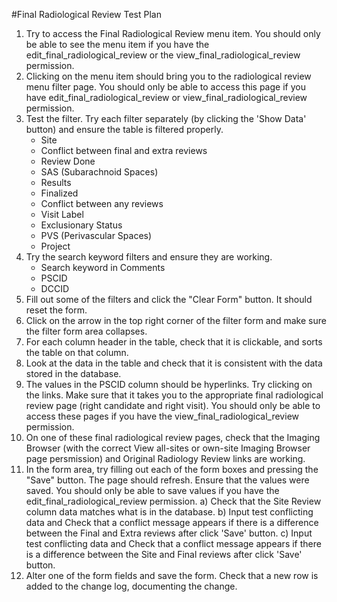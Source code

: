 #Final Radiological Review Test Plan

1. Try to access the Final Radiological Review menu item. You should only be able to see the menu item if you have the edit_final_radiological_review or the view_final_radiological_review permission.
2. Clicking on the menu item should bring you to the radiological review menu filter page. You should only be able to access this page if you have edit_final_radiological_review or view_final_radiological_review permission.
3. Test the filter. Try each filter separately (by clicking the 'Show Data' button) and ensure the table is filtered properly.
	* Site
	* Conflict between final and extra reviews
	* Review Done
	* SAS (Subarachnoid Spaces)
	* Results
	* Finalized
	* Conflict between any reviews
	* Visit Label
	* Exclusionary Status
	* PVS (Perivascular Spaces)
	* Project
4. Try the search keyword filters and ensure they are working.
	* Search keyword in Comments
	* PSCID
	* DCCID
5. Fill out some of the filters and click the "Clear Form" button. It should reset the form.
6. Click on the arrow in the top right corner of the filter form and make sure the filter form area collapses.
7. For each column header in the table, check that it is clickable, and sorts the table on that column.
8. Look at the data in the table and check that it is consistent with the data stored in the database.
9. The values in the PSCID column should be hyperlinks. Try clicking on the links. Make sure that it takes you to the appropriate final radiological review page (right candidate and right visit). You should only be able to access these pages if you have the view_final_radiological_review permission.
10. On one of these final radiological review pages, check that the Imaging Browser (with the correct View all-sites or own-site Imaging Browser page persmission) and Original Radiology Review links are working.
11. In the form area, try filling out each of the form boxes and pressing the "Save" button. The page should refresh. Ensure that the values were saved. You should only be able to save values if you have the edit_final_radiological_review permission.
  a) Check that the Site Review column data matches what is in the database.
  b) Input test conflicting data and Check that a conflict message appears if there is a difference between the Final and Extra reviews after click 'Save' button.
  c) Input test conflicting data and Check that a conflict message appears if there is a difference between the Site and Final reviews after click 'Save' button.
12. Alter one of the form fields and save the form. Check that a new row is added to the change log, documenting the change.
